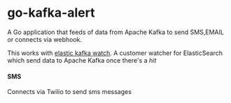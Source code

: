 # go-kafka-alert
A Go application that feeds of data from Apache Kafka to send SMS,EMAIL or connects via webhook.

This works with [elastic kafka watch](https://github.com/malike/elasticsearch-kafka-watch). A customer watcher for ElasticSearch which send data to Apache Kafka once there's a _hit_

#### SMS

Connects via Twilio to send sms messages

